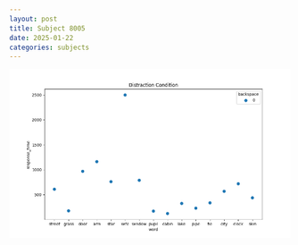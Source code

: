 ```yaml
---
layout: post
title: Subject 8005
date: 2025-01-22
categories: subjects
---
```


![](data/8005/run-26/8005_rt_acc_fuzzy_delay.png)
